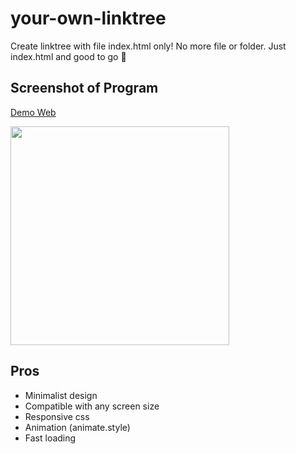 # your-own-linktree
Create linktree with file index.html only! No more file or folder. Just index.html and good to go 💯

## Screenshot of Program
[Demo Web](https://links.rayatiga.com/)

<img src="https://rayatiga.com/archive/images/rayatiga-links_screenshots.png" width="350px" />

## Pros
- Minimalist design
- Compatible with any screen size
- Responsive css
- Animation (animate.style)
- Fast loading
